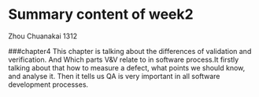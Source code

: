 Summary content of week2
===========================
Zhou Chuanakai  1312


###chapter4
This chapter is talking about the differences of validation and verification. And Which parts V&V relate to in software process.It firstly talking about that how to measure a defect, what points we should know, and analyse it. Then it tells us QA is very important in all software development processes. 
